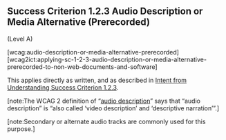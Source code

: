 ## Success Criterion 1.2.3 Audio Description or Media Alternative (Prerecorded)

(Level A)

[wcag:audio-description-or-media-alternative-prerecorded]
[wcag2ict:applying-sc-1-2-3-audio-description-or-media-alternative-prerecorded-to-non-web-documents-and-software]

This applies directly as written, and as described in [Intent from Understanding Success Criterion 1.2.3](https://www.w3.org/WAI/WCAG22/Understanding/audio-description-or-media-alternative-prerecorded#intent).

[note:The WCAG 2 definition of “[audio description](https://www.w3.org/TR/WCAG22/#dfn-audio-descriptions)” says that “audio description” is “also called ‘video description’ and ‘descriptive narration’”.]

[note:Secondary or alternate audio tracks are commonly used for this purpose.]
